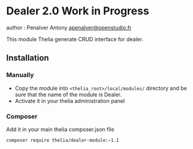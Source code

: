 # Dealer 2.0 Work in Progress

author : Penalver Antony <apenalver@openstudio.fr>

This module Thelia generate CRUD interface for dealer.

## Installation

### Manually

* Copy the module into ```<thelia_root>/local/modules/``` directory and be sure that the name of the module is Dealer.
* Activate it in your thelia administration panel

### Composer
Add it in your main thelia composer.json file

```
composer require thelia/dealer-module:~1.1
```

